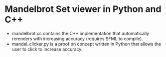 # Mandelbrot Set viewer in Python and C++

- mandelbrot.cc contains the C++ implementation that automatically rerenders with increasing accuracy (requires SFML to compile).
- mandel_clicker.py is a proof on concept written in Python that allows the user to click to increase accuracy.
